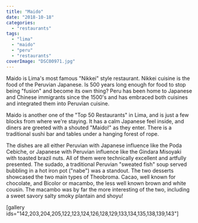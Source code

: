 ```yaml
---
title: "Maido"
date: "2018-10-18"
categories: 
  - "restaurants"
tags: 
  - "lima"
  - "maido"
  - "peru"
  - "restaurants"
coverImage: "DSC00971.jpg"
---
```


Maido is Lima's most famous "Nikkei" style restaurant. Nikkei cuisine is the food of the Peruvian Japanese. Is 500 years long enough for food to stop being "fusion" and become its own thing? Peru has been home to Japanese and Chinese immigrants since the 1500's and has embraced both cuisines and integrated them into Peruvian cuisine.

Maido is another one of the "Top 50 Restaurants" in Lima, and is just a few blocks from where we're staying. It has a calm Japanese feel inside, and diners are greeted with a shouted "Maido!" as they enter. There is a traditional sushi bar and tables under a hanging forest of rope.

The dishes are all either Peruvian with Japanese influence like the Poda Cebiche, or Japanese with Peruvian influence like the Gindara Misoyaki with toasted brazil nuts. All of them were technically excellent and artfully presented. The sudado, a traditional Peruvian "sweated fish" soup served bubbling in a hot iron pot ("nabe") was a standout. The two desserts showcased the two main types of Theobroma. Cacao, well known for chocolate, and Bicolor or macambo, the less well known brown and white cousin. The macambo was by far the more interesting of the two, including a sweet savory salty smoky plantain and shoyu!

\[gallery ids="142,203,204,205,122,123,124,126,128,129,133,134,135,138,139,143"\]
